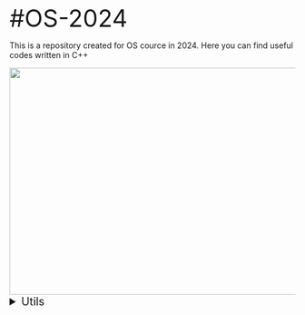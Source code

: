 <span style="font-size:3em;"> #OS-2024 </span>

This is a repository created for OS cource in 2024. Here you can find useful codes written in C++




<img src="https://media.giphy.com/media/v1.Y2lkPTc5MGI3NjExZGI5aXE3eDVxZ2ozbzdydGtlenhwaHcyZHBleGoyMnpoYXFjbzE1bSZlcD12MV9naWZzX3NlYXJjaCZjdD1n/W2uuQKSXkGcijyqGHb/giphy.gif" width="900" height="400"/>

<span style="font-size:1.4em;">

<details>
<summary>Utils</summary>


  * Thread 
    <details>
    <summary>Blocking Queue</summary>
    
    * [Implementation](https://github.com/MichaelKenj/os-2024/blob/hw16_tp/utils/Thread/blocking_queue/blocking_queue.h)
    </details>
    <details>
    <summary>Thread Staff</summary>
    
    * [Mutex (Implementation)](#link)
    * [Thread (Implementation)](#link)
    </details>
    <details>
    <summary>Thread Pool</summary>

    * [Thread Pool (Implementation)](https://github.com/MichaelKenj/os-2024/blob/hw16_tp/utils/Thread/thread_pool/thread_pool.h)
    * [Usage](https://github.com/MichaelKenj/os-2024/blob/hw16_tp/utils/Thread/thread_pool/main_thread_pool.cpp)
    </details>


    

  * Logging

    * [Logger (Implementation)](https://github.com/MichaelKenj/os-2024/blob/master/utils/Logging/logger.h)

  * Argument Parsing

    * [Argument Parser (Implementation)](https://github.com/MichaelKenj/os-2024/blob/master/utils/Argument%20Parsing/arg_parser.h)


  

</details>

</span>
